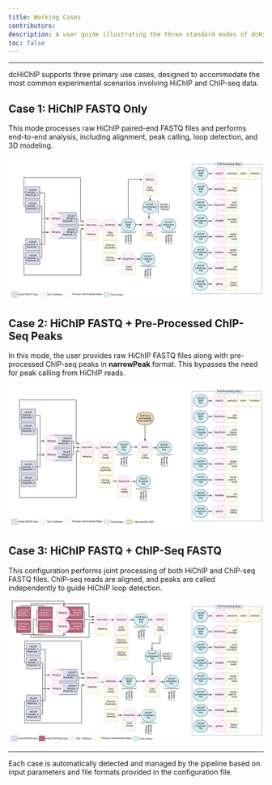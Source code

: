 ```yaml
---
title: Working Cases
contributors:
description: A user guide illustrating the three standard modes of dcHiChIP pipeline execution using test-case diagrams.
toc: false
---
```

---
dcHiChIP supports three primary use cases, designed to accommodate the most common experimental scenarios involving HiChIP and ChIP-seq data.


## Case 1: HiChIP FASTQ Only

This mode processes raw HiChIP paired-end FASTQ files and performs end-to-end analysis, including alignment, peak calling, loop detection, and 3D modeling.

![Case 1 Workflow](../assets/dcHiChIP_Case1.png)



## Case 2: HiChIP FASTQ + Pre-Processed ChIP-Seq Peaks

In this mode, the user provides raw HiChIP FASTQ files along with pre-processed ChIP-seq peaks in **narrowPeak** format. This bypasses the need for peak calling from HiChIP reads.

![Case 2 Workflow](../assets/dcHiChIP_Case2.png)



## Case 3: HiChIP FASTQ + ChIP-Seq FASTQ

This configuration performs joint processing of both HiChIP and ChIP-seq FASTQ files. ChIP-seq reads are aligned, and peaks are called independently to guide HiChIP loop detection.

![Case 3 Workflow](../assets/dcHiChIP_Case3.png)

---

Each case is automatically detected and managed by the pipeline based on input parameters and file formats provided in the configuration file.

